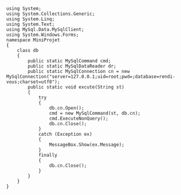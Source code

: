 


    using System;
    using System.Collections.Generic;
    using System.Linq;
    using System.Text;
    using MySql.Data.MySqlClient;
    using System.Windows.Forms;
    namespace MiniProjet
    {
        class db
        {
            public static MySqlCommand cmd;
            public static MySqlDataReader dr;
            public static MySqlConnection cn = new MySqlConnection("server=127.0.0.1;uid=root;pwd=;database=rendi-vous;charset=utf8");
            public static void excute(String st)
            {
                try
                {
                    db.cn.Open();
                    cmd = new MySqlCommand(st, db.cn);
                    cmd.ExecuteNonQuery();
                    db.cn.Close();
                }
                catch (Exception ex)
                {
                    MessageBox.Show(ex.Message);
                }
                finally
                {
                    db.cn.Close();
                }
            }
        }
    }


